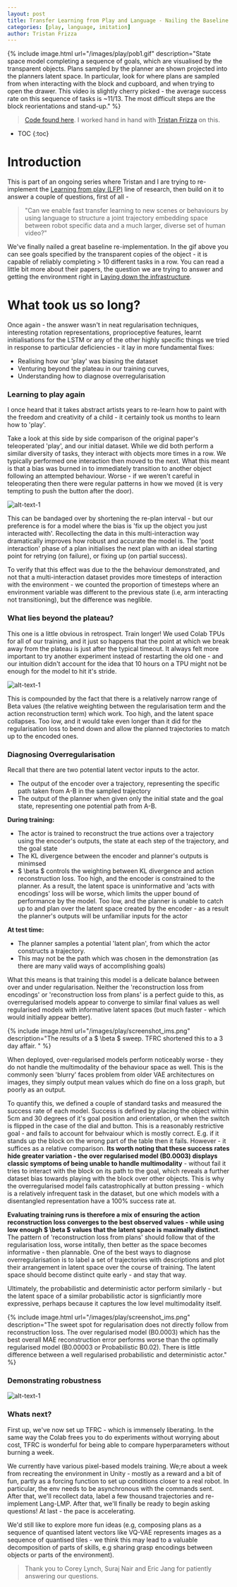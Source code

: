 ```yaml
---
layout: post
title: Transfer Learning from Play and Language - Nailing the Baseline
categories: [play, language, imitation]
author: Tristan Frizza
---
```


{% include image.html url="/images/play/pob1.gif" description="State space model completing a sequence of goals, which are visualised by the transparent objects. Plans sampled by the planner are shown projected into the planners latent space. In particular, look for where plans are sampled from when interacting with the block and cupboard, and when trying to open the drawer. This video is slightly cherry picked - the average success rate on this sequence of tasks is ~11/13. The most difficult steps are the block reorientations and stand-up." %}

> [Code found here](https://github.com/sholtodouglas/learning_from_play). 
> I worked hand in hand with [Tristan Frizza](https://twitter.com/TristanVtx) on this.

* TOC
{:toc}

# Introduction

This is part of an ongoing series where Tristan and I are trying to re-implement the [Learning from play (LFP)](https://learning-from-play.github.io/) line of research, then build on it to answer a couple of questions, first of all - 

> "Can we enable fast transfer learning to new scenes or behaviours by using language to structure a joint trajectory embedding space between robot specific data and a much larger, diverse set of human video?"

We've finally nailed a great baseline re-implementation. In the gif above you can see goals specified by the transparent copies of the object - it is capable of reliably completing > 10 different tasks in a row. You can read a little bit more about their papers, the question we are trying to answer and getting the environment right in [Laying down the infrastructure](https://sholtodouglas.github.io/LearningFromPlayAndLanguage/).

# What took us so long?


Once again - the answer wasn't in neat regularisation techniques, interesting rotation representations, proprioceptive features, learnt initialisations for the LSTM or any of the other highly specific things we tried in response to particular deficiencies -  it lay in more fundamental fixes:

- Realising how our 'play' was biasing the dataset
- Venturing beyond the plateau in our training curves, 
- Understanding how to diagnose overregularisation 


### Learning to play again

I once heard that it takes abstract artists years to re-learn how to paint with the freedom and  creativity of a child - it certainly took us months to learn how to 'play'. 

Take a look at this side by side comparison of the original paper's teleoperated 'play', and our initial dataset. While we did both perform a similar diversity of tasks, they interact with objects  more times in a row. We typically performed one interaction then moved to the next. What this meant is that a bias was burned in to immediately transition to another object following an attempted behaviour. Worse - if we weren't careful in teleoperating then there were regular patterns in how we moved (it is very tempting to push the button after the door). 

![alt-text-1](https://sholtodouglas.github.io/images/play/cut.gif "side by side comparison")

This can be bandaged over by shortening the re-plan interval - but our preference is for a model where the bias is 'fix up the object you just interacted with'.  Recollecting the data in this multi-interaction way dramatically improves how robust and accurate the model is. The 'post interaction' phase of a plan initialises the next plan with an ideal starting point for retrying (on failure), or fixing up (on partial success). 

To verify that this effect was due to the the behaviour demonstrated, and not that a multi-interaction dataset provides more timesteps of interaction with the environment - we counted the proportion of timesteps where an environment variable was different to the previous state (i.e, arm interacting not transitioning), but the difference was neglible.

### What lies beyond the plateau?

This one is a little obvious in retrospect. Train longer! We used Colab TPUs for all of our training, and it just so happens that the point at which we break away from the plateau is just after the typical timeout. It always felt more important to try another experiment instead of restarting the old one - and our intuition didn't account for the idea that 10 hours on a TPU might not be enough for the model to hit it's stride.

![alt-text-1](https://sholtodouglas.github.io/images/play/convergence.gif "convergence")

This is compounded by the fact that there is a relatively narrow range of Beta values (the relative weighting between the regularisation term and the action reconstruction term) which work. Too high, and the latent space collapses. Too low, and it would take even longer than it did for the regularisation loss to bend down and allow the planned trajectories to match up to the encoded ones. 

### Diagnosing Overregularisation
Recall that there are two potential latent vector inputs to the actor. 
- The output of the encoder over a trajectory, representing the specific path taken from A-B in the sampled trajectory
- The output of the planner when given only the initial state and the goal state, representing one potential path from A-B. 

**During training:**
- The actor is trained to reconstruct the true actions over a trajectory using the encoder's outputs, the state at each step of the trajectory, and the goal state
- The KL divergence between the encoder and planner's outputs is minimsed
- $ \beta $ controls the weighting between KL divergence and action reconstruction loss. Too high, and the encoder is constrained to the planner. As a result, the latent space is uninformative and 'acts with encodings' loss will be worse, which limits the upper bound of performance by the model. Too low, and the planner is unable to catch up to and plan over the latent space created by the encoder - as a result the planner's outputs will be unfamiliar inputs for the actor

**At test time:**
- The planner samples a potential 'latent plan', from which the actor constructs a trajectory. 
- This may not be the path which was chosen in the demonstration (as there are many valid ways of accomplishing goals)

What this means is that training this model is a delicate balance between over and under regularisation. Neither the 'reconstruction loss from encodings' or 'reconstruction loss from plans' is a perfect guide to this, as overregularised models appear to converge to similar final values as well regularised models with informative latent spaces (but much faster - which would initially appear better). 

{% include image.html url="/images/play/screenshot_ims.png" description="The results of a $ \beta $ sweep. TFRC shortened this to a 3 day affair. " %} 

When deployed, over-regularised models perform noticeably worse - they do not handle the multimodality of the behaviour space as well. This is the commonly seen 'blurry' faces problem from older VAE architectures on images, they simply output mean values which do fine on a loss graph, but poorly as an output.

To quantify this, we defined a couple of standard tasks and measured the success rate of each model. Success is defined by placing the object within 5cm and 30 degrees of it's goal position and orientation, or when the switch is flipped in the case of the dial and button. This is a reasonably restrictive goal - and fails to account for behvaiour which is mostly correct. E.g. if it stands up the block on the wrong part of the table then it fails. However - it suffices as a relative comparison. **Its worth noting that these success rates hide greater variation - the over regularised model (B0.0003) displays classic symptoms of being unable to handle multimodality** - without fail it tries to interact with the block on its path to the goal, which reveals a further dataset bias towards playing with the block over other objects. This is why the overregularised model fails catastrophically at button pressing - which is a relatively infrequent task in the dataset, but one which models with a disentangled representation have a 100% success rate at.

**Evaluating training runs is therefore a mix of ensuring the action reconstruction loss converges to the best observed values - while using low enough $ \beta $ values that the latent space is maximally distinct**. The pattern of 'reconstruction loss from plans' should follow that of the regularisation loss, worse intitally, then better as the space becomes informative - then plannable. One of the best ways to diagnose overregularisation is to label a set of trajectories with descriptions and plot their arrangement in latent space over the course of training. The latent space should become distinct quite early - and stay that way. 

Ultimately, the probabilistic and deterministic actor perform similarly - but the latent space of a similar probabilistic actor is signficiantly more expressive, perhaps because it captures the low level multimodality itself. 


{% include image.html url="/images/play/screenshot_ims.png" description="The sweet spot for regularisation does not directly follow from reconstruction loss. The over regularised model (B0.0003) which has the best overall MAE reconstruction error performs worse than the optimally regularised model (B0.00003 or Probabilistic B0.02). There is little difference between a well regularised probabilistic and deterministic actor." %} 


### Demonstrating robustness

![alt-text-1](https://sholtodouglas.github.io/images/play/adversarial2.gif "side by side comparison")

### Whats next?

First up, we've now set up TFRC - which is immensely liberating. In the same way the Colab frees you to do experiments without worrying about cost, TFRC is wonderful for being able to compare hyperparameters without burning a week. 

We currently have various pixel-based models training. We;re about a week from recreating the environment in Unity - mostly as a reward and a bit of fun, partly as a forcing function to set up conditions closer to a real robot. In particular, the env needs to be asynchronous with the commands sent. After that, we'll recollect data, label a few thousand trajectories and re-implement Lang-LMP. After that, we'll finally be ready to begin asking questions! At last - the pace is accelerating. 

We'd still like to explore more fun ideas (e.g, composing plans as a sequence of quantised latent vectors like VQ-VAE represents images as a sequence of quantised tiles - we think this may lead to a valuable decomposition of parts of skills, e.g sharing grasp encodings between objects or parts of the environment).

> Thank you to Corey Lynch, Suraj Nair and Eric Jang for patiently answering our questions.

